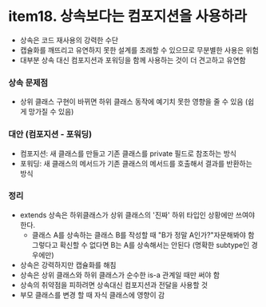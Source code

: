 # item18. 상속보다는 컴포지션을 사용하라

-   상속은 코드 재사용의 강력한 수단
-   캡슐화를 깨뜨리고 유연하지 못한 설계를 초래할 수 있으므로 무분별한 사용은 위험
-   대부분 상속 대신 컴포지션과 포워딩을 함께 사용하는 것이 더 견고하고 유연함

### 상속 문제점

-   상위 클래스 구현이 바뀌면 하위 클래스 동작에 예기치 못한 영향을 줄 수 있음 (쉽게 망가질 수 있음)

### 대안 (컴포지션 - 포워딩)

-   컴포지션: 새 클래스를 만들고 기존 클래스를 private 필드로 참조하는 방식
-   포워딩: 새 클래스의 메서드가 기존 클래스의 메서드를 호출해서 결과를 반환하는 방식

### 정리

-   extends 상속은 하위클래스가 상위 클래스의 '진짜' 하위 타입인 상황에만 쓰여야 한다.
    -   클래스 A를 상속하는 클래스 B를 작성할 때 "B가 정말 A인가?"자문해봐야 함 그렇다고 확신할 수 없다면 B는 A를 상속해서는 안된다 (명확한 subtype인 경우에만)
-   상속은 강력하지만 캡슐화를 해침
-   상속은 상위 클래스와 하위 클래스가 순수한 is-a 관계일 때만 써야 함
-   상속의 취약점을 피하려면 상속대신 컴포지션과 전달을 사용할 것
-   부모 클래스를 변경 할 때 자식 클래스에 영향이 감
